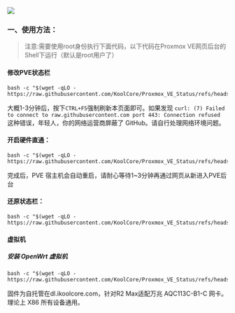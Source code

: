 ![](https://github.com/KoolCore/Proxmox_VE_Status/blob/main/pve_status.png)



### 一、使用方法：
> 注意:需要使用root身份执行下面代码，以下代码在Proxmox VE网页后台的Shell下运行（默认是root用户了）

#### 修改PVE状态栏
```
bash -c "$(wget -qLO - https://raw.githubusercontent.com/KoolCore/Proxmox_VE_Status/refs/heads/main/pve.sh)"
```
大概1-3分钟后，按下`CTRL+F5`强制刷新本页面即可。如果发现 `curl: (7) Failed to connect to raw.githubusercontent.com port 443: Connection refused` 这种错误，年轻人，你的网络运营商屏蔽了 GitHub。请自行处理网络环境问题。

#### 开启硬件直通：
```
bash -c "$(wget -qLO - https://raw.githubusercontent.com/KoolCore/Proxmox_VE_Status/refs/heads/main/passthrough.sh)"
```
完成后，PVE 宿主机会自动重启，请耐心等待1~3分钟再通过网页从新进入PVE后台


#### 还原状态栏：

```
bash -c "$(wget -qLO - https://raw.githubusercontent.com/KoolCore/Proxmox_VE_Status/refs/heads/main/restore.sh)"
```

#### 虚拟机

##### 安装 OpenWrt 虚拟机
```
bash -c "$(wget -qLO - https://raw.githubusercontent.com/KoolCore/Proxmox_VE_Status/refs/heads/main/openwrt.sh)"
```
固件为自托管在dl.ikoolcore.com，针对R2 Max适配万兆 AQC113C-B1-C 网卡。理论上 X86 所有设备通用。
